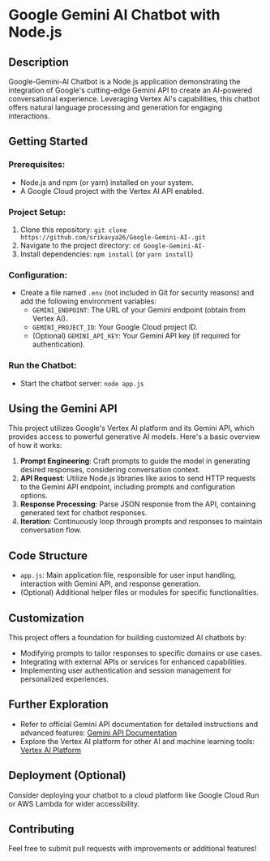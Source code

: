 # Google Gemini AI Chatbot with Node.js

## Description
Google-Gemini-AI Chatbot is a Node.js application demonstrating the integration of Google's cutting-edge Gemini API to create an AI-powered conversational experience. Leveraging Vertex AI's capabilities, this chatbot offers natural language processing and generation for engaging interactions.

## Getting Started
### Prerequisites:
- Node.js and npm (or yarn) installed on your system.
- A Google Cloud project with the Vertex AI API enabled.

### Project Setup:
1. Clone this repository: `git clone https://github.com/srikavya26/Google-Gemini-AI-.git`
2. Navigate to the project directory: `cd Google-Gemini-AI-`
3. Install dependencies: `npm install` (or `yarn install`)

### Configuration:
- Create a file named `.env` (not included in Git for security reasons) and add the following environment variables:
    - `GEMINI_ENDPOINT`: The URL of your Gemini endpoint (obtain from Vertex AI).
    - `GEMINI_PROJECT_ID`: Your Google Cloud project ID.
    - (Optional) `GEMINI_API_KEY`: Your Gemini API key (if required for authentication).

### Run the Chatbot:
- Start the chatbot server: `node app.js`

## Using the Gemini API
This project utilizes Google's Vertex AI platform and its Gemini API, which provides access to powerful generative AI models. Here's a basic overview of how it works:

1. **Prompt Engineering**: Craft prompts to guide the model in generating desired responses, considering conversation context.
2. **API Request**: Utilize Node.js libraries like axios to send HTTP requests to the Gemini API endpoint, including prompts and configuration options.
3. **Response Processing**: Parse JSON response from the API, containing generated text for chatbot responses.
4. **Iteration**: Continuously loop through prompts and responses to maintain conversation flow.

## Code Structure
- `app.js`: Main application file, responsible for user input handling, interaction with Gemini API, and response generation.
- (Optional) Additional helper files or modules for specific functionalities.

## Customization
This project offers a foundation for building customized AI chatbots by:
- Modifying prompts to tailor responses to specific domains or use cases.
- Integrating with external APIs or services for enhanced capabilities.
- Implementing user authentication and session management for personalized experiences.

## Further Exploration
- Refer to official Gemini API documentation for detailed instructions and advanced features: [Gemini API Documentation](https://cloud.google.com/vertex-ai/generative-ai/docs/model-reference/gemini)
- Explore the Vertex AI platform for other AI and machine learning tools: [Vertex AI Platform](https://cloud.google.com/vertex-ai)

## Deployment (Optional)
Consider deploying your chatbot to a cloud platform like Google Cloud Run or AWS Lambda for wider accessibility.

## Contributing
Feel free to submit pull requests with improvements or additional features!
